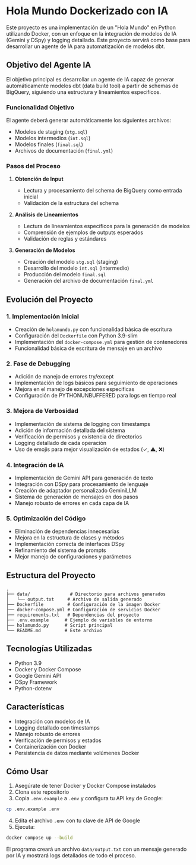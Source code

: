 # Hola Mundo Dockerizado con IA

Este proyecto es una implementación de un "Hola Mundo" en Python utilizando Docker, con un enfoque en la integración de modelos de IA (Gemini y DSpy) y logging detallado. Este proyecto servirá como base para desarrollar un agente de IA para automatización de modelos dbt.

## Objetivo del Agente IA

El objetivo principal es desarrollar un agente de IA capaz de generar automáticamente modelos dbt (data build tool) a partir de schemas de BigQuery, siguiendo una estructura y lineamientos específicos.

### Funcionalidad Objetivo
El agente deberá generar automáticamente los siguientes archivos:
- Modelos de staging (`stg.sql`)
- Modelos intermedios (`int.sql`)
- Modelos finales (`final.sql`)
- Archivos de documentación (`final.yml`)

### Pasos del Proceso
1. **Obtención de Input**
   - Lectura y procesamiento del schema de BigQuery como entrada inicial
   - Validación de la estructura del schema

2. **Análisis de Lineamientos**
   - Lectura de lineamientos específicos para la generación de modelos
   - Comprensión de ejemplos de outputs esperados
   - Validación de reglas y estándares

3. **Generación de Modelos**
   - Creación del modelo `stg.sql` (staging)
   - Desarrollo del modelo `int.sql` (intermedio)
   - Producción del modelo `final.sql`
   - Generación del archivo de documentación `final.yml`

## Evolución del Proyecto

### 1. Implementación Inicial
- Creación de `holamundo.py` con funcionalidad básica de escritura
- Configuración del `Dockerfile` con Python 3.9-slim
- Implementación del `docker-compose.yml` para gestión de contenedores
- Funcionalidad básica de escritura de mensaje en un archivo

### 2. Fase de Debugging
- Adición de manejo de errores try/except
- Implementación de logs básicos para seguimiento de operaciones
- Mejora en el manejo de excepciones específicas
- Configuración de PYTHONUNBUFFERED para logs en tiempo real

### 3. Mejora de Verbosidad
- Implementación de sistema de logging con timestamps
- Adición de información detallada del sistema
- Verificación de permisos y existencia de directorios
- Logging detallado de cada operación
- Uso de emojis para mejor visualización de estados (✓, ⚠, ❌)

### 4. Integración de IA
- Implementación de Gemini API para generación de texto
- Integración con DSpy para procesamiento de lenguaje
- Creación de adaptador personalizado GeminiLLM
- Sistema de generación de mensajes en dos pasos
- Manejo robusto de errores en cada capa de IA

### 5. Optimización del Código
- Eliminación de dependencias innecesarias
- Mejora en la estructura de clases y métodos
- Implementación correcta de interfaces DSpy
- Refinamiento del sistema de prompts
- Mejor manejo de configuraciones y parámetros

## Estructura del Proyecto
```
.
├── data/               # Directorio para archivos generados
│   └── output.txt     # Archivo de salida generado
├── Dockerfile         # Configuración de la imagen Docker
├── docker-compose.yml # Configuración de servicios Docker
├── requirements.txt   # Dependencias del proyecto
├── .env.example      # Ejemplo de variables de entorno
├── holamundo.py      # Script principal
└── README.md         # Este archivo
```

## Tecnologías Utilizadas
- Python 3.9
- Docker y Docker Compose
- Google Gemini API
- DSpy Framework
- Python-dotenv

## Características
- Integración con modelos de IA
- Logging detallado con timestamps
- Manejo robusto de errores
- Verificación de permisos y estados
- Containerización con Docker
- Persistencia de datos mediante volúmenes Docker

## Cómo Usar
1. Asegúrate de tener Docker y Docker Compose instalados
2. Clona este repositorio
3. Copia `.env.example` a `.env` y configura tu API key de Google:
```bash
cp .env.example .env
```
4. Edita el archivo `.env` con tu clave de API de Google
5. Ejecuta:
```bash
docker compose up --build
```

El programa creará un archivo `data/output.txt` con un mensaje generado por IA y mostrará logs detallados de todo el proceso.